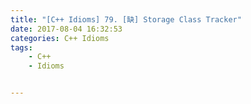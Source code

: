 ```yaml
---
title: "[C++ Idioms] 79. [缺] Storage Class Tracker"
date: 2017-08-04 16:32:53
categories: C++ Idioms
tags:
    - C++
    - Idioms


---
```

